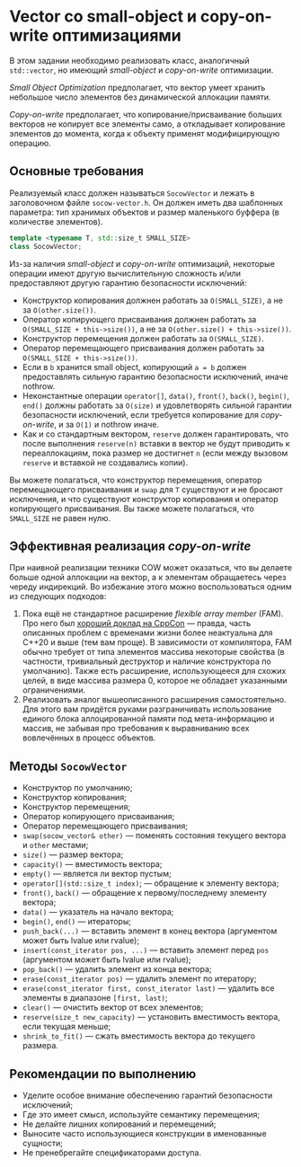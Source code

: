 # Vector со small-object и copy-on-write оптимизациями

В этом задании необходимо реализовать класс, аналогичный `std::vector`, но имеющий *small-object* и *copy-on-write* оптимизации.

*Small Object Optimization* предполагает, что вектор умеет хранить небольшое число элементов без динамической аллокации памяти.

*Copy-on-write* предполагает, что копирование/присваивание больших векторов не копирует все элементы само, а откладывает копирование элементов до момента, когда к объекту применят модифицирующую операцию.

## Основные требования

Реализуемый класс должен называться `SocowVector` и лежать в заголовочном файле `socow-vector.h`. Он должен иметь два шаблонных параметра: тип хранимых объектов и размер маленького буффера (в количестве элементов).

```cpp
template <typename T, std::size_t SMALL_SIZE>
class SocowVector;
```

Из-за наличия *small-object* и *copy-on-write* оптимизаций, некоторые операции имеют другую вычислительную сложность и/или предоставляют другую гарантию безопасности исключений:

- Конструктор копирования должнен работать за `O(SMALL_SIZE)`, а не за `O(other.size())`.
- Оператор копирующего присваивания должнен работать за `O(SMALL_SIZE + this->size())`, а не за `O(other.size() + this->size())`.
- Конструктор перемещения должен работать за `O(SMALL_SIZE)`.
- Оператор перемещающего присваивания должен работать за `O(SMALL_SIZE + this->size())`.
- Если в `b` хранится small object, копирующий `a = b` должен предоставлять сильную гарантию безопасности исключений, иначе nothrow.
- Неконстантные операции `operator[]`, `data()`, `front()`, `back()`, `begin()`, `end()` должны работать за `O(size)` и удовлетворять сильной гарантии безопасности исключений, если требуется копирование для *copy-on-write*, и за `O(1)` и nothrow иначе.
- Как и со стандартным вектором, `reserve` должен гарантировать, что после выполнения `reserve(n)` вставки в вектор не будут приводить к переаллокациям, пока размер не достигнет `n` (если между вызовом `reserve` и вставкой не создавались копии).

Вы можете полагаться, что конструктор перемещения, оператор перемещающего присваивания  и `swap` для `T` существуют и не бросают исключения, и что существуют конструктор копирования и оператор копирующего присваивания. Вы также можете полагаться, что `SMALL_SIZE` не равен нулю.

## Эффективная реализация *copy-on-write*

При наивной реализации техники COW может оказаться, что вы делаете больше одной аллокации на вектор, а к элементам обращаетесь через череду индирекций. Во избежание этого можно воспользоваться одним из следующих подходов:

1. Пока ещё не стандартное расширение *flexible array member* (FAM). Про него был [хороший доклад на CppCon](https://www.youtube.com/watch?v=IAdLwUXRUvg&t=898s) &mdash; правда, часть описанных проблем с временами жизни более неактуальна для C++20 и выше (тем вам проще). В зависимости от компилятора, FAM обычно требует от типа элементов массива некоторые свойства (в частности, тривиальный деструктор и наличие конструктора по умолчанию). Также есть расширение, использующееся для схожих целей, в виде массива размера 0, которое не обладает указанными ограничениями.
2. Реализовать аналог вышеописанного расширения самостоятельно. Для этого вам придётся руками разграничивать использование единого блока аллоцированной памяти под мета-информацию и массив, не забывая про требования к выравниванию всех вовлечённых в процесс объектов.

## Методы `SocowVector`

- Конструктор по умолчанию;
- Конструктор копирования;
- Конструктор перемещения;
- Оператор копирующего присваивания;
- Оператор перемещающего присваивания;
- `swap(socow_vector& other)` &mdash; поменять состояния текущего вектора и `other` местами;
- `size()` &mdash; размер вектора;
- `capacity()` &mdash; вместимость вектора;
- `empty()` &mdash; является ли вектор пустым;
- `operator[](std::size_t index)`; &mdash; обращение к элементу вектора;
- `front()`, `back()` &mdash; обращение к первому/последнему элементу вектора;
- `data()` &mdash; указатель на начало вектора;
- `begin()`, `end()` &mdash; итераторы;
- `push_back(...)` &mdash; вставить элемент в конец вектора (аргументом может быть lvalue или rvalue);
- `insert(const_iterator pos, ...)` &mdash; вставить элемент перед `pos` (аргументом может быть lvalue или rvalue);
- `pop_back()` &mdash; удалить элемент из конца вектора;
- `erase(const_iterator pos)` &mdash; удалить элемент по итератору;
- `erase(const_iterator first, const_iterator last)` &mdash; удалить все элементы в диапазоне `[first, last)`;
- `clear()` &mdash; очистить вектор от всех элементов;
- `reserve(size_t new_capacity)` &mdash; установить вместимость вектора, если текущая меньше;
- `shrink_to_fit()` &mdash; сжать вместимость вектора до текущего размера.

## Рекомендации по выполнению

- Уделите особое внимание обеспечению гарантий безопасности исключений;
- Где это имеет смысл, используйте семантику перемещения;
- Не делайте лишних копирований и перемещений;
- Выносите часто использующиеся конструкции в именованные сущности;
- Не пренебрегайте спецификаторами доступа.
